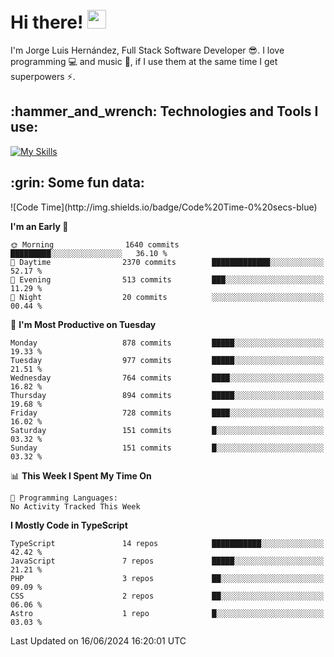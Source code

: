 <h1 align="left">
 <abc>
  <br>Hi there! <img src="https://user-images.githubusercontent.com/42378118/110234147-e3259600-7f4e-11eb-95be-0c4047144dea.gif" width="30"><br>
 </abc>
</h1>

I'm Jorge Luis Hernández, Full Stack Software Developer :sunglasses:. I love programming :computer: and music :musical_score:, if I use them at the same time I get superpowers :zap:. 


<h2 align="left">:hammer_and_wrench: Technologies and Tools I use:</h2>

[![My Skills](https://skillicons.dev/icons?i=js,ts,html,css,py,vue,react,next,nest,postgres,mysql)](https://skillicons.dev)

<h2 align="left">:grin: Some fun data:</h2>
<!--START_SECTION:waka-->
![Code Time](http://img.shields.io/badge/Code%20Time-0%20secs-blue)

**I'm an Early 🐤** 

```text
🌞 Morning                1640 commits        █████████░░░░░░░░░░░░░░░░   36.10 % 
🌆 Daytime                2370 commits        █████████████░░░░░░░░░░░░   52.17 % 
🌃 Evening                513 commits         ███░░░░░░░░░░░░░░░░░░░░░░   11.29 % 
🌙 Night                  20 commits          ░░░░░░░░░░░░░░░░░░░░░░░░░   00.44 % 
```
📅 **I'm Most Productive on Tuesday** 

```text
Monday                   878 commits         █████░░░░░░░░░░░░░░░░░░░░   19.33 % 
Tuesday                  977 commits         █████░░░░░░░░░░░░░░░░░░░░   21.51 % 
Wednesday                764 commits         ████░░░░░░░░░░░░░░░░░░░░░   16.82 % 
Thursday                 894 commits         █████░░░░░░░░░░░░░░░░░░░░   19.68 % 
Friday                   728 commits         ████░░░░░░░░░░░░░░░░░░░░░   16.02 % 
Saturday                 151 commits         █░░░░░░░░░░░░░░░░░░░░░░░░   03.32 % 
Sunday                   151 commits         █░░░░░░░░░░░░░░░░░░░░░░░░   03.32 % 
```


📊 **This Week I Spent My Time On** 

```text
💬 Programming Languages: 
No Activity Tracked This Week
```

**I Mostly Code in TypeScript** 

```text
TypeScript               14 repos            ███████████░░░░░░░░░░░░░░   42.42 % 
JavaScript               7 repos             █████░░░░░░░░░░░░░░░░░░░░   21.21 % 
PHP                      3 repos             ██░░░░░░░░░░░░░░░░░░░░░░░   09.09 % 
CSS                      2 repos             ██░░░░░░░░░░░░░░░░░░░░░░░   06.06 % 
Astro                    1 repo              █░░░░░░░░░░░░░░░░░░░░░░░░   03.03 % 
```




 Last Updated on 16/06/2024 16:20:01 UTC
<!--END_SECTION:waka-->
